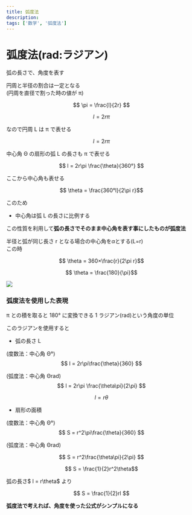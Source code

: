 ```yaml
---
title: 弧度法
description:
tags: ['数学', '弧度法']
---
```


# 弧度法(rad:ラジアン)

弧の長さで、角度を表す

円周と半径の割合は一定となる  
(円周を直径で割った時の値が π)

$$ \pi = \frac{l}{2r} $$

$$ l = 2r\pi $$

なので円周 L は π で表せる

$$ l = 2r\pi $$

中心角 Θ の扇形の弧 L の長さも π で表せる

$$ l = 2r\pi \frac{\theta}{360°} $$

ここから中心角も表せる

$$ \theta = \frac{360°l}{2\pi r}$$

このため

- 中心角は弧 L の長さに比例する

この性質を利用して<b>弧の長さでそのまま中心角を表す事にしたものが弧度法</b>

半径と弧が同じ長さ r となる場合の中心角を$\alpha$とする(L=r)  
この時

$$ \theta = 360×\frac{r}{2\pi r}$$

$$ \theta = \frac{180}{\pi}$$

<img src="/img/md/rad/rad.png">

$$ $$

### 弧度法を使用した表現

π との積を取ると 180° に変換できる 1 ラジアン(rad)という角度の単位

このラジアンを使用すると

- 弧の長さ L

(度数法：中心角 Θ°)
$$ l = 2r\pi\frac{\theta}{360} $$

(弧度法：中心角 Θrad)
$$ l = 2r\pi \frac{\theta\pi}{2\pi} $$

$$ l = r\theta$$

- 扇形の面積

(度数法：中心角 Θ°)  
 $$ S = r^2\pi\frac{\theta}{360} $$

(弧度法：中心角 Θrad)

$$ S = r^2\frac{\theta\pi}{2\pi} $$

$$ S = \frac{1}{2}r^2\theta$$

弧の長さ$ l = r\theta$ より

$$ S = \frac{1}{2}rl $$

<b>弧度法で考えれば、角度を使った公式がシンプルになる</b>
